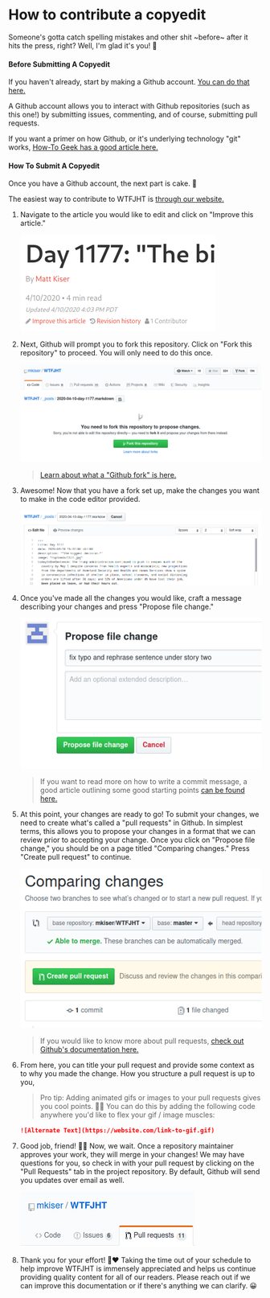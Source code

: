 # How to contribute a copyedit

Someone's gotta catch spelling mistakes and other shit ~before~ after it hits the press, right?
Well, I'm glad it's you! 💪

#### Before Submitting A Copyedit

If you haven't already, start by making a Github account.
[You can do that here.][github-signup]

A Github account allows you to interact with Github repositories (such as this one!)
by submitting issues, commenting, and of course, submitting pull requests.

If you want a primer on how Github, or it's underlying technology "git" works,
[How-To Geek has a good article here.][how-to-geek-article]

#### How To Submit A Copyedit

Once you have a Github account, the next part is cake. 🎂

The easiest way to contribute to WTFJHT is [through our website.][wtfjht-website]

1. Navigate to the article you would like to edit and click on "Improve this
   article."

   ![](./images/improve-this-article-link.png)

1. Next, Github will prompt you to fork this repository. Click on "Fork this
   repository" to proceed. You will only need to do this once.

   ![](./images/fork-this-project-page.png)

   > [Learn about what a "Github fork" is here.][github-fork-docs]

1. Awesome! Now that you have a fork set up, make the changes you want to make
   in the code editor provided.

   ![](./images/github-code-editor.png)

1. Once you've made all the changes you would like, craft a message describing
   your changes and press "Propose file change."

   ![](./images/propose-file-change-button.png)

   > If you want to read more on how to write a commit message, a good article
   > outlining some good starting points [can be found here.][commit-message-article]

1. At this point, your changes are ready to go! To submit your changes, we need
   to create what's called a "pull requests" in Github. In simplest terms, this
   allows you to propose your changes in a format that we can review prior to
   accepting your change. Once you click on "Propose file change," you should
   be on a page titled "Comparing changes." Press "Create pull request" to
   continue.

   ![](./images/create-pull-request-button.png)

   > If you would like to know more about pull requests, [check out Github's documentation here.][github-pr-docs]

1. From here, you can title your pull request and provide some context as to why
   you made the change. How you structure a pull request is up to you,

   > Pro tip: Adding animated gifs or images to your pull requests gives you
   > cool points. 💯😎 You can do this by adding the following code anywhere
   > you'd like to flex your gif / image muscles:

   ```markdown
   ![Alternate Text](https://website.com/link-to-gif.gif)
   ```

1. Good job, friend! 🙋‍♀️ Now, we wait. Once a repository maintainer
   approves your work, they will merge in your changes! We may have questions
   for you, so check in with your pull request by clicking on the "Pull
   Requests" tab in the project repository. By default, Github will send you
   updates over email as well.

   ![](./images/pull-request-tab.png)

1. Thank you for your effort! 🙏❤️ 
   Taking the time out of your schedule to help improve WTFJHT is immensely
   appreciated and helps us continue providing quality content for all of our
   readers. Please reach out if we can improve this documentation or if there's
   anything we can clarify. 😀


[github-signup]: https://github.com/join
[how-to-geek-article]: https://www.howtogeek.com/180167/htg-explains-what-is-github-and-what-do-geeks-use-it-for/
[wtfjht-website]: https://whatthefuckjusthappenedtoday.com/
[github-fork-docs]: https://help.github.com/en/github/getting-started-with-github/fork-a-repo
[commit-message-article]: https://chris.beams.io/posts/git-commit/
[github-pr-docs]: https://help.github.com/en/github/collaborating-with-issues-and-pull-requests/about-pull-requests

